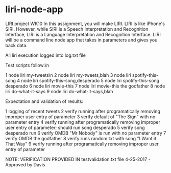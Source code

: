 # liri-node-app
LIRI project WK10
In this assignment, you will make LIRI. LIRI is like iPhone's SIRI. However, while SIRI is a Speech Interpretation and Recognition Interface, LIRI is a Language Interpretation and Recognition Interface. LIRI will be a command line node app that takes in parameters and gives you back data.

All liri execution logged into log.txt file 

Test scripts follow:\n

1	node liri  my-tweets\n
2	node liri  my-tweets,blah
3	node liri  spotify-this-song
4	node liri  spotify-this-song,desperado
5	node liri  spotify-this-song desperado
6	node liri  movie-this
7	node liri  movie-this the godfather
8	node liri  do-what-it-says
9	node liri  do-what-it-says,blah

Expectation and validation of results:

1	logging of recent tweets
2	verify running after programatically removing improper user entry of parameter
3	verify default of "The Sign" with no parameter entry
4	verify running after programatically removing improper user entry of parameter; should run song desperado
5	verify song desperado run
6	verify OMDB "Mr Nobody" is run with no parameter entry
7	verify OMDB the godfather
8	verify runs random.txt with song "I Want it That Way"
9	verify running after programatically removing improper user entry of parameter

NOTE: VERIFICATION PROVIDED IN testvalidation.txt file 4-25-2017 - Approved by Davis